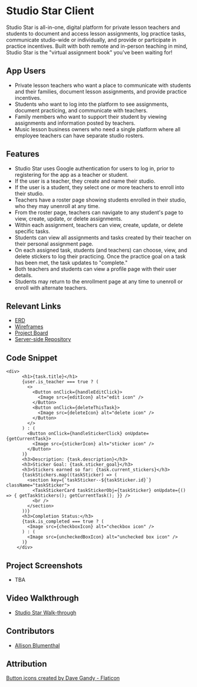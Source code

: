 # Studio Star Client

Studio Star is all-in-one, digital platform for private lesson teachers and students to document and access lesson assignments, log practice tasks, communicate studio-wide or individually, and provide or participate in practice incentives. Built with both remote and in-person teaching in mind, Studio Star is the "virtual assignment book" you've been waiting for!

## App Users <!-- This is a scaled down user persona -->
- Private lesson teachers who want a place to communicate with students and their families, document lesson assignments, and provide practice incentives.
- Students who want to log into the platform to see assignments, document practicing, and communicate with teachers. 
- Family members who want to support their student by viewing assignments and information posted by teachers. 
- Music lesson business owners who need a single platform where all employee teachers can have separate studio rosters. 

## Features <!-- List your app features using bullets! Do NOT use a paragraph. No one will read that! -->
- Studio Star uses Google authentication for users to log in, prior to registering for the app as a teacher or student. 
- If the user is a teacher, they create and name their studio. 
- If the user is a student, they select one or more teachers to enroll into their studio. 
- Teachers have a roster page showing students enrolled in their studio, who they may unenroll at any time. 
- From the roster page, teachers can navigate to any student's page to view, create, update, or delete assignments.
- Within each assignment, teachers can view, create, update, or delete specific tasks.
- Students can view all assignments and tasks created by their teacher on their personal assignment page.
- On each assigned task, students (and teachers) can choose, view, and delete stickers to log their practicing. Once the practice goal on a task has been met, the task updates to "complete."
- Both teachers and students can view a profile page with their user details. 
- Students may return to the enrollment page at any time to unenroll or enroll with alternate teachers. 

## Relevant Links <!-- Link to all the things that are required outside of the ones that have their own section -->
- [ERD](https://drawsql.app/teams/nss-e21/diagrams/studio-star-erd)
- [Wireframes](https://www.figma.com/file/LMywQRrBw60vbKzL3Dfxlo/Studio-Star-Wireframe?type=whiteboard&node-id=504-1398&t=AVrfJW5r0zd7jF7c-0)
- [Project Board](https://github.com/users/allison-blumenthal/projects/8/views/1)
- [Server-side Repository](https://github.com/allison-blumenthal/studio-star-server)


## Code Snippet <!-- OPTIONAL, but doesn't hurt -->
```
<div>
      <h1>{task.title}</h1>
      {user.is_teacher === true ? (
        <>
          <Button onClick={handleEditClick}>
            <Image src={editIcon} alt="edit icon" />
          </Button>
          <Button onClick={deleteThisTask}>
            <Image src={deleteIcon} alt="delete icon" />
          </Button>
        </>
      ) : (
        <Button onClick={handleStickerClick} onUpdate={getCurrentTask}>
          <Image src={stickerIcon} alt="sticker icon" />
        </Button>
      )}
      <h3>Description: {task.description}</h3>
      <h3>Sticker Goal: {task.sticker_goal}</h3>
      <h3>Stickers earned so far: {task.current_stickers}</h3>
      {taskStickers.map((taskSticker) => (
        <section key={`taskSticker--${taskSticker.id}`} className="taskSticker">
          <TaskStickerCard taskStickerObj={taskSticker} onUpdate={() => { getTaskStickers(); getCurrentTask(); }} />
          <br />
        </section>
      ))}
      <h3>Completion Status:</h3>
      {task.is_completed === true ? (
        <Image src={checkboxIcon} alt="checkbox icon" />
      ) : (
        <Image src={uncheckedBoxIcon} alt="unchecked box icon" />
      )}
    </div>
```

## Project Screenshots <!-- These can be inside of your project. Look at the repos from class and see how the images are included in the readme -->
- TBA

## Video Walkthrough
- [Studio Star Walk-through](https://www.youtube.com/watch?v=GvNtiK0aNcE&list=PLvvquqSQ_WqR6qVV6j8mgmkV1-KDQetI9&index=1)

## Contributors
- [Allison Blumenthal](https://github.com/allison-blumenthal)

## Attribution
<a href="https://www.flaticon.com/free-icons/button" title="button icons">Button icons created by Dave Gandy - Flaticon</a>
